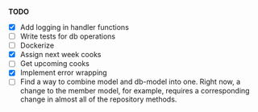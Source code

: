 **TODO**

- [x] Add logging in handler functions
- [ ] Write tests for db operations
- [ ] Dockerize
- [x] Assign next week cooks
- [ ] Get upcoming cooks
- [x] Implement error wrapping
- [ ] Find a way to combine model and db-model into one. Right now, a change to the member model, for example, requires a corresponding change in almost all of the repository methods.
